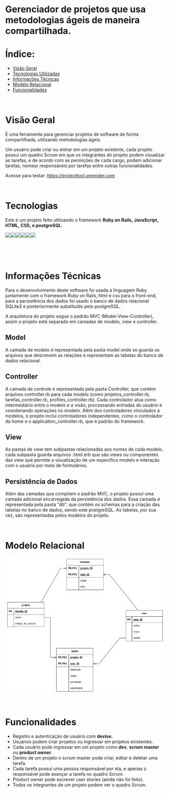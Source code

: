  # Gerenciador de projetos que usa metodologias ágeis de maneira compartilhada.
 
 # Índice:
 - [Visão Geral](#visao-geral)
 - [Tecnologias Utilizadas](#tecnologias)
 - [Informações Técnicas](#informacoes)
 - [Modelo Relacional](#modelo)
 - [Funcionalidades](#funcionalidades)

<a id="visao-geral"></a>

</br>

# Visão Geral

É uma ferramenta para gerenciar projetos de software de forma compartilhada, utilizando metodologias ágeis.

Um usuário pode criar ou entrar em um projeto existente, cada projeto possui um quadro Scrum em que os integrantes do projeto podem visualizar as tarefas, e de acordo com as permições de cada cargo, podem adicionar tarefas, nomear responsáveis por tarefas entre outras funcionalidades. 

Acesse para testar: https://projecttool.onrender.com


<a id="tecnologias"></a>

</br>

# Tecnologias


Este é um projeto feito utilizando o framework **Ruby on Rails, JavaScript, HTML, CSS, e postgreSQL**. 

<img src="https://cdn.jsdelivr.net/gh/devicons/devicon@latest/icons/ruby/ruby-original.svg" width=50 /><img src="https://cdn.jsdelivr.net/gh/devicons/devicon@latest/icons/rails/rails-original-wordmark.svg" width=50 /><img src="https://cdn.jsdelivr.net/gh/devicons/devicon@latest/icons/javascript/javascript-original.svg" width=50 /><img src="https://cdn.jsdelivr.net/gh/devicons/devicon@latest/icons/html5/html5-original.svg" width=50 /><img src="https://cdn.jsdelivr.net/gh/devicons/devicon@latest/icons/css3/css3-original.svg" width=50 /><img src="https://cdn.jsdelivr.net/gh/devicons/devicon@latest/icons/postgresql/postgresql-original-wordmark.svg" width=50 />

</br>

<a id="informacoes"></a>

</br>

# Informações Técnicas

Para o desenvolvimento deste software foi usada a linguagem Ruby juntamente com o framework Ruby on Rails, html e css para o front-end, para a persistência dos dados foi usado o banco de dados relacional SQLite3 e posteriormente substituído pelo postgreSQL.

A arquitetura do projeto segue o padrão MVC (Model-View-Controller), assim o projeto está separado em camadas de modelo, view e controller.

## Model

 A camada de modelo é representada pela pasta model onde se guarda os arquivos que descrevem as relações e representam as tabelas do banco de dados relacional. 

## Controller

A camada de controle é representada pela pasta Controller, que contém arquivos controller.rb para cada modelo (como projetos_controller.rb, tarefas_controller.rb, profiles_controller.rb). Cada controlador atua como intermediário entre o modelo e a visão, processando entradas do usuário e coordenando operações no modelo. Além dos controladores vinculados a modelos, o projeto inclui controladores independentes, como o controlador da home e o application_controller.rb, que é padrão do framework.

## View

As pastas de view tem subpastas relacionadas aos nomes de cada modelo, cada subpasta guarda arquivos .html.erb que são views ou componentes das view que permite a visualização de um específico modelo e interação com o usuário por meio de formulários.

## Persistência de Dados

Além das camadas que compõem o padrão MVC, o projeto possui uma camada adicional encarregada da persistência dos dados. Essa camada é representada pela pasta "db", que contém os schemas para a criação das tabelas no banco de dados, sendo este postgreSQL. As tabelas, por sua vez, são representadas pelos modelos do projeto.

<a id="modelo"></a>

</br>

# Modelo Relacional

<img src="/assetsReadme/DiagramaModeloRelacional.png" width=1000 />

<a id="funcionalidades"></a>

</br>

# Funcionalidades

- Registro e autenticação de usuário com **devise**.
- Usuários podem criar projetos ou ingressar em projetos existentes.
- Cada usuário pode ingressar em um projeto como **dev**, **scrum master** ou **product owner**.
- Dentro de um projeto o scrum master pode criar, editar e deletar uma tarefa.
- Cada tarefa possui uma pessoa responsável por ela, e apenas o responsável pode avançar a tarefa no quadro Scrum.
- Product owner pode escrever user stories (ainda não foi feito).
- Todos os integrantes de um projeto podem ver o quadro Scrum.
